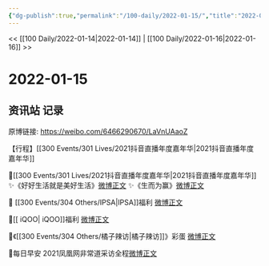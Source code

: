 ```yaml
---
{"dg-publish":true,"permalink":"/100-daily/2022-01-15/","title":"2022-01-15"}
---
```



<< [[100 Daily/2022-01-14\|2022-01-14]] | [[100 Daily/2022-01-16\|2022-01-16]] >>

# 2022-01-15

## 资讯站 记录

原博链接: https://weibo.com/6466290670/LaVnUAaoZ

【行程】[[300 Events/301 Lives/2021抖音直播年度嘉年华\|2021抖音直播年度嘉年华]]

🌟[[300 Events/301 Lives/2021抖音直播年度嘉年华\|2021抖音直播年度嘉年华]]
✨《好好生活就是美好生活》[微博正文](https://m.weibo.cn/6466290670/4726030872875512)
✨《生而为赢》[微博正文](https://m.weibo.cn/6466290670/4726032680095833)

🌟 [[300 Events/304 Others/IPSA\|IPSA]]福利 [微博正文](https://m.weibo.cn/6466290670/4725882436716507)

🌟[[ iQOO\| iQOO]]福利 [微博正文](https://m.weibo.cn/6466290670/4725910052274290)

🌟《[[300 Events/304 Others/橘子辣访\|橘子辣访]]》彩蛋 [微博正文](https://m.weibo.cn/6466290670/4725882797162573)

🌟每日早安
2021凤凰网非常道采访全程[微博正文](https://m.weibo.cn/6466290670/4725822109516425)
